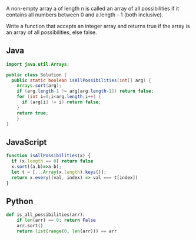 A non-empty array a of length n is called an array of all possibilities if it contains all numbers between 0 and a.length - 1 (both inclusive).

Write a function that accepts an integer array and returns true if the array is an array of all possibilities, else false.

## Java
```java
import java.util.Arrays;

public class Solution {
  public static boolean isAllPossibilities(int[] arg) {
    Arrays.sort(arg);
    if (arg.length-1 != arg[arg.length-1]) return false;
    for (int i=0;i<arg.length;i++) {
      if (arg[i] != i) return false;
    }
    return true;
	}
}
```

## JavaScript
```js
function isAllPossibilities(x) {
  if (x.length == 0) return false
  x.sort((a,b)=>a-b);
  let t = [...Array(x.length).keys()];
  return x.every((val, index) => val === t[index])
}
```

## Python
```python
def is_all_possibilities(arr):
    if len(arr) == 0: return False
    arr.sort()
    return list(range(0, len(arr))) == arr
```